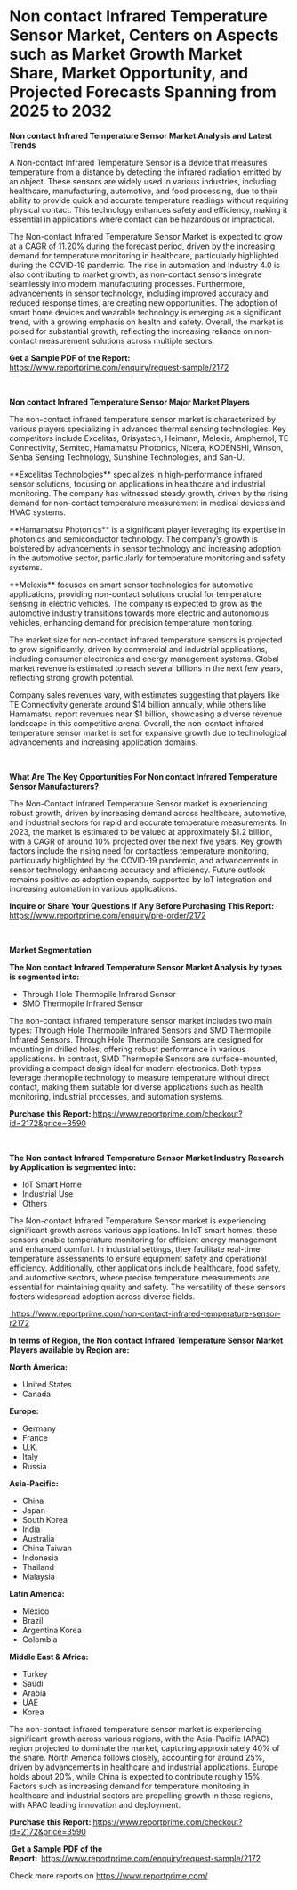 <p><h1>Non contact Infrared Temperature Sensor Market, Centers on Aspects such as Market Growth Market Share, Market Opportunity, and Projected Forecasts Spanning from 2025 to 2032</h1></p><p><strong>Non contact Infrared Temperature Sensor Market Analysis and Latest Trends</strong></p>
<p><p>A Non-contact Infrared Temperature Sensor is a device that measures temperature from a distance by detecting the infrared radiation emitted by an object. These sensors are widely used in various industries, including healthcare, manufacturing, automotive, and food processing, due to their ability to provide quick and accurate temperature readings without requiring physical contact. This technology enhances safety and efficiency, making it essential in applications where contact can be hazardous or impractical.</p><p>The Non-contact Infrared Temperature Sensor Market is expected to grow at a CAGR of 11.20% during the forecast period, driven by the increasing demand for temperature monitoring in healthcare, particularly highlighted during the COVID-19 pandemic. The rise in automation and Industry 4.0 is also contributing to market growth, as non-contact sensors integrate seamlessly into modern manufacturing processes. Furthermore, advancements in sensor technology, including improved accuracy and reduced response times, are creating new opportunities. The adoption of smart home devices and wearable technology is emerging as a significant trend, with a growing emphasis on health and safety. Overall, the market is poised for substantial growth, reflecting the increasing reliance on non-contact measurement solutions across multiple sectors.</p></p>
<p><strong>Get a Sample PDF of the Report:&nbsp;</strong> <a href="https://www.reportprime.com/enquiry/request-sample/2172?utm_campaign=2983&utm_medium=2&utm_source=Github&utm_content=ia&utm_term=18032025&utm_id=non-contact-infrared-temperature-sensor">https://www.reportprime.com/enquiry/request-sample/2172</a></p>
<p>&nbsp;</p>
<p><strong>Non contact Infrared Temperature Sensor Major Market Players</strong></p>
<p><p>The non-contact infrared temperature sensor market is characterized by various players specializing in advanced thermal sensing technologies. Key competitors include Excelitas, Orisystech, Heimann, Melexis, Amphemol, TE Connectivity, Semitec, Hamamatsu Photonics, Nicera, KODENSHI, Winson, Senba Sensing Technology, Sunshine Technologies, and San-U.</p><p>**Excelitas Technologies** specializes in high-performance infrared sensor solutions, focusing on applications in healthcare and industrial monitoring. The company has witnessed steady growth, driven by the rising demand for non-contact temperature measurement in medical devices and HVAC systems. </p><p>**Hamamatsu Photonics** is a significant player leveraging its expertise in photonics and semiconductor technology. The company’s growth is bolstered by advancements in sensor technology and increasing adoption in the automotive sector, particularly for temperature monitoring and safety systems.</p><p>**Melexis** focuses on smart sensor technologies for automotive applications, providing non-contact solutions crucial for temperature sensing in electric vehicles. The company is expected to grow as the automotive industry transitions towards more electric and autonomous vehicles, enhancing demand for precision temperature monitoring.</p><p>The market size for non-contact infrared temperature sensors is projected to grow significantly, driven by commercial and industrial applications, including consumer electronics and energy management systems. Global market revenue is estimated to reach several billions in the next few years, reflecting strong growth potential.</p><p>Company sales revenues vary, with estimates suggesting that players like TE Connectivity generate around $14 billion annually, while others like Hamamatsu report revenues near $1 billion, showcasing a diverse revenue landscape in this competitive arena. Overall, the non-contact infrared temperature sensor market is set for expansive growth due to technological advancements and increasing application domains.</p></p>
<p>&nbsp;</p>
<p><strong>What Are The Key Opportunities For Non contact Infrared Temperature Sensor Manufacturers?</strong></p>
<p><p>The Non-Contact Infrared Temperature Sensor market is experiencing robust growth, driven by increasing demand across healthcare, automotive, and industrial sectors for rapid and accurate temperature measurements. In 2023, the market is estimated to be valued at approximately $1.2 billion, with a CAGR of around 10% projected over the next five years. Key growth factors include the rising need for contactless temperature monitoring, particularly highlighted by the COVID-19 pandemic, and advancements in sensor technology enhancing accuracy and efficiency. Future outlook remains positive as adoption expands, supported by IoT integration and increasing automation in various applications.</p></p>
<p><strong>Inquire or Share Your Questions If Any Before Purchasing This Report:</strong> <a href="https://www.reportprime.com/enquiry/pre-order/2172?utm_campaign=2983&utm_medium=2&utm_source=Github&utm_content=ia&utm_term=18032025&utm_id=non-contact-infrared-temperature-sensor">https://www.reportprime.com/enquiry/pre-order/2172</a></p>
<p>&nbsp;</p>
<p><strong>Market Segmentation</strong></p>
<p><strong>The Non contact Infrared Temperature Sensor Market Analysis by types is segmented into:</strong></p>
<p><ul><li>Through Hole Thermopile Infrared Sensor</li><li>SMD Thermopile Infrared Sensor</li></ul></p>
<p><p>The non-contact infrared temperature sensor market includes two main types: Through Hole Thermopile Infrared Sensors and SMD Thermopile Infrared Sensors. Through Hole Thermopile Sensors are designed for mounting in drilled holes, offering robust performance in various applications. In contrast, SMD Thermopile Sensors are surface-mounted, providing a compact design ideal for modern electronics. Both types leverage thermopile technology to measure temperature without direct contact, making them suitable for diverse applications such as health monitoring, industrial processes, and automation systems.</p></p>
<p><strong>Purchase this Report:&nbsp;</strong><a href="https://www.reportprime.com/checkout?id=2172&price=3590&utm_campaign=2983&utm_medium=2&utm_source=Github&utm_content=ia&utm_term=18032025&utm_id=non-contact-infrared-temperature-sensor">https://www.reportprime.com/checkout?id=2172&price=3590</a></p>
<p>&nbsp;</p>
<p><strong>The Non contact Infrared Temperature Sensor Market Industry Research by Application is segmented into:</strong></p>
<p><ul><li>IoT Smart Home</li><li>Industrial Use</li><li>Others</li></ul></p>
<p><p>The Non-contact Infrared Temperature Sensor market is experiencing significant growth across various applications. In IoT smart homes, these sensors enable temperature monitoring for efficient energy management and enhanced comfort. In industrial settings, they facilitate real-time temperature assessments to ensure equipment safety and operational efficiency. Additionally, other applications include healthcare, food safety, and automotive sectors, where precise temperature measurements are essential for maintaining quality and safety. The versatility of these sensors fosters widespread adoption across diverse fields.</p></p>
<p><a href="https://www.reportprime.com/non-contact-infrared-temperature-sensor-r2172?utm_campaign=2983&utm_medium=2&utm_source=Github&utm_content=ia&utm_term=18032025&utm_id=non-contact-infrared-temperature-sensor">&nbsp;https://www.reportprime.com/non-contact-infrared-temperature-sensor-r2172</a></p>
<p><strong>In terms of Region, the Non contact Infrared Temperature Sensor Market Players available by Region are:</strong></p>
<p>
    <p> <strong> North America: </strong>
        <ul>
            <li>United States</li>
            <li>Canada</li>
        </ul>
        </p> 
    <p> <strong> Europe: </strong>
        <ul>
            <li>Germany</li>
            <li>France</li>
            <li>U.K.</li>
            <li>Italy</li>
            <li>Russia</li>
        </ul>
        </p> 
    <p> <strong> Asia-Pacific: </strong>
        <ul>
            <li>China</li>
            <li>Japan</li>
            <li>South Korea</li>
            <li>India</li>
            <li>Australia</li>
            <li>China Taiwan</li>
            <li>Indonesia</li>
            <li>Thailand</li>
            <li>Malaysia</li>
        </ul>
        </p> 
    <p> <strong> Latin America: </strong>
        <ul>
            <li>Mexico</li>
            <li>Brazil</li>
            <li>Argentina Korea</li>
            <li>Colombia</li>
        </ul>
        </p> 
    <p> <strong> Middle East & Africa: </strong>
        <ul>
            <li>Turkey</li>
            <li>Saudi</li>
            <li>Arabia</li>
            <li>UAE</li>
            <li>Korea</li>
        </ul>
    </p>
    </p>
<p><p>The non-contact infrared temperature sensor market is experiencing significant growth across various regions, with the Asia-Pacific (APAC) region projected to dominate the market, capturing approximately 40% of the share. North America follows closely, accounting for around 25%, driven by advancements in healthcare and industrial applications. Europe holds about 20%, while China is expected to contribute roughly 15%. Factors such as increasing demand for temperature monitoring in healthcare and industrial sectors are propelling growth in these regions, with APAC leading innovation and deployment.</p></p>
<p><strong>Purchase this Report: </strong><a href="https://www.reportprime.com/checkout?id=2172&price=3590&utm_campaign=2983&utm_medium=2&utm_source=Github&utm_content=ia&utm_term=18032025&utm_id=non-contact-infrared-temperature-sensor">https://www.reportprime.com/checkout?id=2172&price=3590</a></p>
<p>&nbsp;<strong>Get a Sample PDF of the Report:&nbsp;&nbsp;</strong><a href="https://www.reportprime.com/enquiry/request-sample/2172?utm_campaign=2983&utm_medium=2&utm_source=Github&utm_content=ia&utm_term=18032025&utm_id=non-contact-infrared-temperature-sensor">https://www.reportprime.com/enquiry/request-sample/2172</a></p>
<p><strong></strong></p>
<p>Check more reports on <a href="https://www.reportprime.com/?utm_campaign=2983&utm_medium=2&utm_source=Github&utm_content=ia&utm_term=18032025&utm_id=non-contact-infrared-temperature-sensor">https://www.reportprime.com/</a></p>